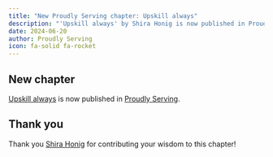 ```yaml
---
title: "New Proudly Serving chapter: Upskill always"
description: "'Upskill always' by Shira Honig is now published in Proudly Serving."
date: 2024-06-20
author: Proudly Serving
icon: fa-solid fa-rocket
---
```


## New chapter

[Upskill always](/contents/upskill-always) is now published in [Proudly Serving](/).

## Thank you

Thank you [Shira Honig](/contributors/shira-honig) for contributing your wisdom to this chapter!
